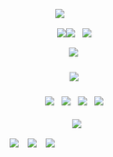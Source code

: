 ㅤ ㅤ
ㅤ ㅤ
ㅤ ㅤ
ㅤ ㅤ
ㅤ ㅤ
<h5 align="center">
  
![](https://komarev.com/ghpvc/?username=ovrpheus&color=d3dadf&label=ㅤ✦ㅤ)ㅤ

  

  
ㅤㅤㅤ[![](https://i.imgur.com/jQYyPrr.png)](https://open.spotify.com/track/1wtqANUwRLMKPogJt1IPKT?si=5dda1b3fd9024e20)[![](https://i.imgur.com/f1cBFVp.png)](https://open.spotify.com/track/1wtqANUwRLMKPogJt1IPKT?si=5dda1b3fd9024e20)ㅤ[![](https://i.imgur.com/QeJZ1Kx.png)](https://open.spotify.com/track/1wtqANUwRLMKPogJt1IPKT?si=5dda1b3fd9024e20)

⠀ㅤㅤㅤ<img src="https://i.imgur.com/wHmLJQK.png"/>
⠀
<h5 align="center">
ㅤㅤㅤ<img src="https://i.imgur.com/LSIcyQp.png"/>
</h5>  
<h4 align="center">
  
ㅤㅤㅤ[![](https://i.imgur.com/7WjEU8T.png)](https://rentry.co/orph)ㅤ[![](https://i.imgur.com/POpAO9V.png)](https://retrospring.net/@Ovrpheus)ㅤ[![](https://i.imgur.com/O6F1lbV.png)](https://ovrpheus.atabook.org/)ㅤ[![](https://i.imgur.com/UmrBIw8.png)](https://rentry.co/ovrpheus)
</h4> 
  <h5 align="center">
⠀ㅤㅤㅤ<img src="https://i.imgur.com/WzzSTfs.png"/>

 ㅤㅤㅤㅤ[![](https://i.imgur.com/B8s9Y5r.png)](https://open.spotify.com/track/1wtqANUwRLMKPogJt1IPKT?si=5dda1b3fd9024e20) ㅤ[![](https://i.imgur.com/geQMvkW.png)](https://open.spotify.com/track/1wtqANUwRLMKPogJt1IPKT?si=5dda1b3fd9024e20) ㅤ[![](https://i.imgur.com/CX9bmOO.png)](https://open.spotify.com/track/1wtqANUwRLMKPogJt1IPKT?si=5dda1b3fd9024e20)
ㅤ ㅤ
ㅤ ㅤ
ㅤ ㅤ
ㅤ ㅤ
ㅤ ㅤ
